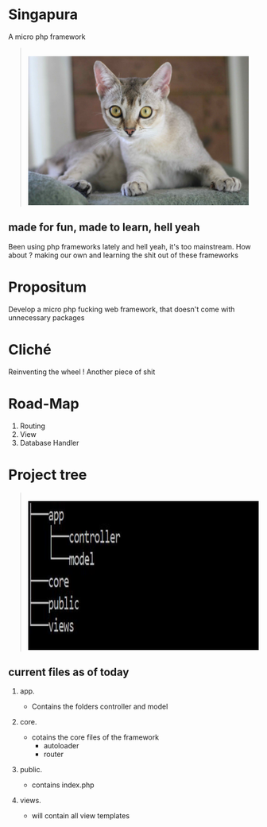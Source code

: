# Singapura
A micro php framework
> <br>
> <img height="300px" src="https://github.com/stinkymonkeyph/singapura/blob/master/who.jpg"></img>
> <br>

## made for fun, made to learn, hell yeah
Been using php frameworks lately and hell yeah, it's too mainstream. How about ? making our own and learning the shit out of these frameworks

# Propositum

Develop a micro php fucking web framework, that doesn't come with unnecessary packages

# Cliché

Reinventing the wheel ! Another piece of shit

# Road-Map

1. Routing
2. View 
3. Database Handler

# Project tree

> <br>
> <img height="300px" src="https://github.com/stinkymonkeyph/singapura/blob/master/tree.JPG"></img>
> <br>

## current files as of today

1. app.
	* Contains the folders controller and model

2. core.
	 * cotains the core files of the framework
	 	* autoloader
	 	* router

3. public.
 	* contains index.php

4. views.
 	* will contain all view templates


